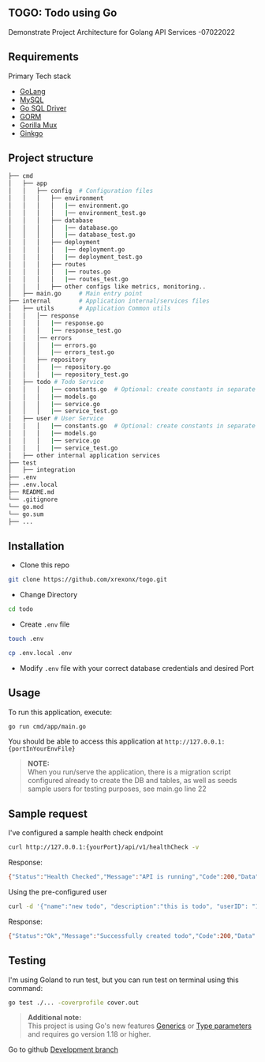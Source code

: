 ## TOGO: Todo using Go
Demonstrate Project Architecture for Golang API Services -07022022

## Requirements
Primary Tech stack
* [GoLang](https://go.dev/)
* [MySQL](https://www.mysql.com/)
* [Go SQL Driver](https://github.com/go-sql-driver/mysql)
* [GORM](https://gorm.io/index.html)
* [Gorilla Mux](https://github.com/gorilla/mux)
* [Ginkgo](https://github.com/onsi/ginkgo)

## Project structure
```bash
├── cmd
│   ├── app
│   │   ├── config  # Configuration files
│   │   │   ├── environment
│   │   │   │   |── environment.go
│   │   │   │   |── environment_test.go
│   │   │   ├── database
│   │   │   │   |── database.go
│   │   │   │   |── database_test.go
│   │   │   ├── deployment
│   │   │   │   |── deployment.go
│   │   │   │   |── deployment_test.go
│   │   │   ├── routes
│   │   │   │   |── routes.go
│   │   │   │   |── routes_test.go
│   │   │   ├── other configs like metrics, monitoring..
│   ├── main.go     # Main entry point
├── internal        # Application internal/services files
│   ├── utils       # Application Common utils
│   │   │── response
│   │   │   |── response.go
│   │   │   |── response_test.go
│   │   │── errors
│   │   │   |── errors.go
│   │   │   |── errors_test.go
│   │   ├── repository
│   │   │   |── repository.go
│   │   │   |── repository_test.go
│   ├── todo # Todo Service
│   │   │   |── constants.go  # Optional: create constants in separate file if there's too many
│   │   │   |── models.go
│   │   │   |── service.go
│   │   │   |── service_test.go
│   ├── user # User Service
│   │   │   |── constants.go  # Optional: create constants in separate file if there's too many
│   │   │   |── models.go
│   │   │   |── service.go
│   │   │   |── service_test.go
│   ├── other internal application services
├── test
│   ├── integration
├── .env
├── .env.local
├── README.md
└── .gitignore
└── go.mod
└── go.sum
├── ...
```

## Installation

* Clone this repo

```bash
git clone https://github.com/xrexonx/togo.git
```

* Change Directory

```bash
cd todo
```

* Create `.env` file

```bash
touch .env
```

```bash
cp .env.local .env
```

* Modify `.env` file with your correct database credentials and desired Port

## Usage

To run this application, execute:

```bash
go run cmd/app/main.go
```

You should be able to access this application at `http://127.0.0.1:{portInYourEnvFile}`

>**NOTE:**<br>
>When you run/serve the application, there is a migration script configured already to create the DB and tables,
>as well as seeds sample users for testing purposes, see main.go line 22

## Sample request
I've configured a sample health check endpoint
```bash
curl http://127.0.0.1:{yourPort}/api/v1/healthCheck -v
```
Response:
```bash
{"Status":"Health Checked","Message":"API is running","Code":200,"Data":null,"Date":"2022-07-03T11:59:07.901816+08:00"}
```

Using the pre-configured user
```bash
curl -d '{"name":"new todo", "description":"this is todo", "userID": "1"}' -H "Content-Type: application/json" -X POST http://{yourHost}/api/v1/todo
```
Response:
```bash
{"Status":"Ok","Message":"Successfully created todo","Code":200,"Data":{"ID":20,"CreatedAt":"2022-07-03T20:14:41.724+08:00","UpdatedAt":"2022-07-03T20:14:41.724+08:00","DeletedAt":null,"name":"Take a bath","description":"value2","completed":false,"userId":"1"},"Date":"2022-07-03T20:14:41.734186+08:00"}
```

## Testing
I'm using Goland to run test, but you can run test on terminal using this command:
```bash
go test ./... -coverprofile cover.out
```

>**Additional note:**<br>
>This project is using Go's new features [Generics](https://tip.golang.org/doc/go1.18#generics) or [Type parameters](https://go.googlesource.com/proposal/+/master/design/15292/2013-12-type-params.md) and requires go version 1.18 or higher.

Go to github [Development branch](https://github.com/xrexonx/togo/tree/mvp)